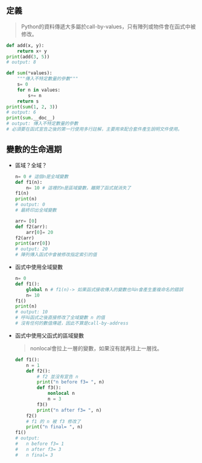 ## 定義

> Python的資料傳遞大多屬於call-by-values，只有陣列或物件會在函式中被修改。

```python
def add(x, y):
    return x+ y
print(add(3, 5))
# output: 8

def sum(*values):
	"""傳入不特定數量的參數"""
    s= 0
    for n in values:
        s+= n
    return s
print(sum(1, 2, 3))
# output: 6
print(sum.__doc__)
# output: 傳入不特定數量的參數
# 必須要在函式宣告之後的第一行使用多行註解，主要用來配合套件產生說明文件使用。
```

## 變數的生命週期

- 區域？全域？

	```python
	n= 0 # 這個n是全域變數
	def f1(n):
	    n= 10 # 這裡的n是區域變數，離開了函式就消失了
	f1(n)
	print(n)
	# output: 0
	# 最終印出全域變數
	
	arr= [0]
	def f2(arr):
	    arr[0]= 20
	f2(arr)
	print(arr[0])
	# output: 20
	# 陣列傳入函式中會被修改指定索引的值
	```

- 函式中使用全域變數

	```python
	n= 0
	def f1():
	    global n # f1(n)-> 如果函式接收傳入的變數也叫n會產生重複命名的錯誤
	    n= 10
	f1()
	print(n)
	# output: 10
	# 呼叫函式之後直接修改了全域變數 n 的值
	# 沒有任何的數值傳遞，因此不算是call-by-address
	```

- 函式中使用父函式的區域變數

	> nonlocal會拉上一層的變數，如果沒有就再往上一層找。

	```python
	def f1():
	    n = 1
	    def f2():
	        # f2 並沒有宣告 n
	        print("n before f3= ", n)
	        def f3():
	            nonlocal n
	            n = 3
	        f3()
	        print("n after f3= ", n)   
	    f2()
	    # f1 的 n 被 f3 修改了
	    print("n final= ", n)
	f1()
	# output: 
	#   n before f3= 1
	#   n after f3= 3
	#   n final= 3
	```